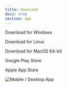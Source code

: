 ```yaml
---
title: Download
docs: true
section: App
---
```



Download for Windows

Download for Linux

Download for MacOS 64-bit

Google Play Store

Apple App Store

![Mobile / Desktop App](/images/app.jpg "Mobile / Desktop App")